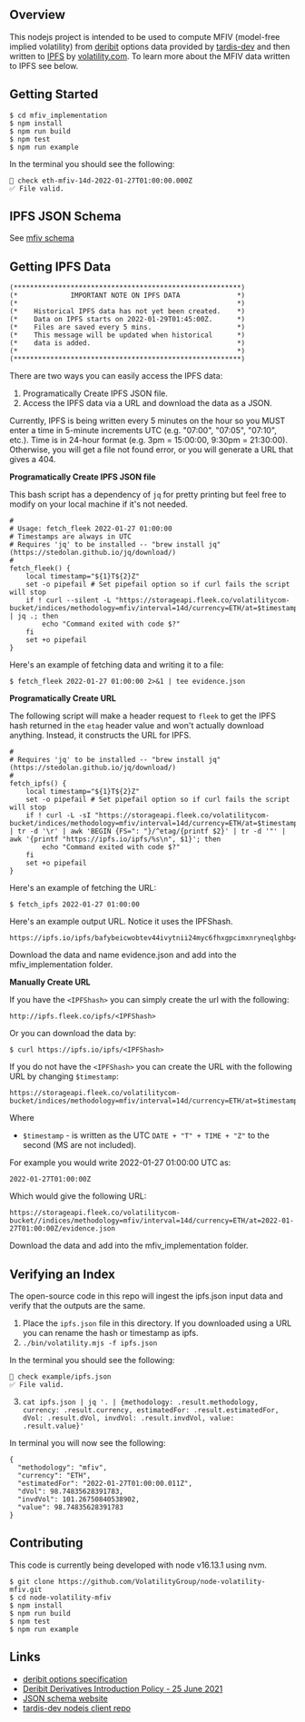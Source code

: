 ## Overview

This nodejs project is intended to be used to compute MFIV (model-free implied volatility) from [deribit](deribit.com) options data provided by [tardis-dev](https://github.com/tardis-dev/tardis-node) and then written to [IPFS](https://ipfs.io/) by [volatility.com](https://volatility.com). To learn more about the MFIV data written to IPFS see below.

## Getting Started

```
$ cd mfiv_implementation
$ npm install
$ npm run build
$ npm test
$ npm run example
```

In the terminal you should see the following:

```
🚀 check eth-mfiv-14d-2022-01-27T01:00:00.000Z
✅ File valid.
```

## IPFS JSON Schema

See [mfiv schema](./schemas/mfivexample.schema.json)

## Getting IPFS Data
```
(********************************************************)
(*             IMPORTANT NOTE ON IPFS DATA              *)
(*                                                      *)
(*    Historical IPFS data has not yet been created.    *)
(*    Data on IPFS starts on 2022-01-29T01:45:00Z.      *)
(*    Files are saved every 5 mins.                     *)
(*    This message will be updated when historical      *)
(*    data is added.                                    *)
(*                                                      *)
(********************************************************)
```
There are two ways you can easily access the IPFS data:

1. Programatically Create IPFS JSON file.
2. Access the IPFS data via a URL and download the data as a JSON.

Currently, IPFS is being written every 5 minutes on the hour so you MUST enter a time in 5-minute increments UTC (e.g. "07:00", "07:05", "07:10", etc.). Time is in 24-hour format (e.g. 3pm = 15:00:00, 9:30pm = 21:30:00). Otherwise, you will get a file not found error, or you will generate a URL that gives a 404.

**Programatically Create IPFS JSON file**

This bash script has a dependency of `jq` for pretty printing but feel free to modify on your local machine if it's not needed.

```
#
# Usage: fetch_fleek 2022-01-27 01:00:00
# Timestamps are always in UTC
# Requires 'jq' to be installed -- "brew install jq" (https://stedolan.github.io/jq/download/)
#
fetch_fleek() {
    local timestamp="${1}T${2}Z"
    set -o pipefail # Set pipefail option so if curl fails the script will stop
    if ! curl --silent -L "https://storageapi.fleek.co/volatilitycom-bucket/indices/methodology=mfiv/interval=14d/currency=ETH/at=$timestamp/evidence.json" | jq .; then
        echo "Command exited with code $?"
    fi
    set +o pipefail
}
```

Here's an example of fetching data and writing it to a file:

```
$ fetch_fleek 2022-01-27 01:00:00 2>&1 | tee evidence.json 
```

**Programatically Create URL**

The following script will make a header request to `fleek` to get the IPFS hash returned in the `etag` header value and won't actually download anything. Instead, it constructs the URL for IPFS.

```
#
# Requires 'jq' to be installed -- "brew install jq" (https://stedolan.github.io/jq/download/)
#
fetch_ipfs() {
    local timestamp="${1}T${2}Z"
    set -o pipefail # Set pipefail option so if curl fails the script will stop
    if ! curl -L -sI "https://storageapi.fleek.co/volatilitycom-bucket/indices/methodology=mfiv/interval=14d/currency=ETH/at=$timestamp/evidence.json" | tr -d '\r' | awk 'BEGIN {FS=": "}/^etag/{printf $2}' | tr -d '"' | awk '{printf "https://ipfs.io/ipfs/%s\n", $1}'; then
        echo "Command exited with code $?"
    fi
    set +o pipefail
}
```

Here's an example of fetching the URL:

```
$ fetch_ipfs 2022-01-27 01:00:00
```

Here's an example output URL. Notice it uses the IPFShash.

```
https://ipfs.io/ipfs/bafybeicwobtev44ivytnii24myc6fhxgpcimxnryneqlghbg4f2vcf6ugy
```

Download the data and name evidence.json and add into the mfiv_implementation folder.

**Manually Create URL**

If you have the `<IPFShash>` you can simply create the url with the following:

`http://ipfs.fleek.co/ipfs/<IPFShash>`

Or you can download the data by:

`$ curl https://ipfs.io/ipfs/<IPFShash>`

If you do not have the `<IPFShash>` you can create the URL with the following URL by changing `$timestamp`:

```
https://storageapi.fleek.co/volatilitycom-bucket/indices/methodology=mfiv/interval=14d/currency=ETH/at=$timestamp/evidence.json
```

Where

- `$timestamp` - is written as the UTC ```DATE + "T" + TIME + "Z"```  to the second (MS are not included). 

For example you would write 2022-01-27 01:00:00 UTC as:

```2022-01-27T01:00:00Z```

Which would give the following URL:

```
https://storageapi.fleek.co/volatilitycom-bucket//indices/methodology=mfiv/interval=14d/currency=ETH/at=2022-01-27T01:00:00Z/evidence.json
```

Download the data and add into the mfiv_implementation folder.

## Verifying an Index

The open-source code in this repo will ingest the ipfs.json input data and verify that the outputs are the same.

1. Place the `ipfs.json` file in this directory. If you downloaded using a URL you can rename the hash or timestamp as ipfs.
2. `./bin/volatility.mjs -f ipfs.json`


In the terminal you should see the following:

```
🚀 check example/ipfs.json
✅ File valid.
```

3. `cat ipfs.json | jq '. | {methodology: .result.methodology, currency: .result.currency, estimatedFor: .result.estimatedFor, dVol: .result.dVol, invdVol: .result.invdVol, value: .result.value}'`

In terminal you will now see the following:
```
{
  "methodology": "mfiv",
  "currency": "ETH",
  "estimatedFor": "2022-01-27T01:00:00.011Z",
  "dVol": 98.74835628391783,
  "invdVol": 101.26750840538902,
  "value": 98.74835628391783
}
```


## Contributing

This code is currently being developed with node v16.13.1 using nvm.

```
$ git clone https://github.com/VolatilityGroup/node-volatility-mfiv.git
$ cd node-volatility-mfiv
$ npm install
$ npm run build
$ npm test
$ npm run example
```

## Links

- [deribit options specification](https://legacy.deribit.com/pages/docs/options)
- [Deribit Derivatives Introduction Policy - 25 June 2021](https://legacy.deribit.com/pages/information/Introduction_Policy#:~:text=A%20new%20future%20with%20a,trading%20at%20the%20same%20time.&text=2%2C%203%20monthly-,3%2C%206%2C%209%20and%2012%20months%20quarterly%20of%20the%20March,June%2C%20September%2C%20December%20cycle)
- [JSON schema website](https://json-schema.org/)
- [tardis-dev nodejs client repo](https://github.com/tardis-dev/tardis-node)
